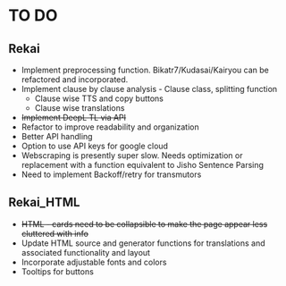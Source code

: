 
# TO DO

## Rekai

- Implement preprocessing function. Bikatr7/Kudasai/Kairyou can be refactored and incorporated. 
- Implement clause by clause analysis - Clause class, splitting function
    - Clause wise TTS and copy buttons
    - Clause wise translations
- ~~Implement DeepL TL via API~~
- Refactor to improve readability and organization
- Better API handling
- Option to use API keys for google cloud
- Webscraping is presently super slow. Needs optimization or replacement with a function equivalent to Jisho Sentence Parsing
- Need to implement Backoff/retry for transmutors

## Rekai_HTML
- ~~HTML - cards need to be collapsible to make the page appear less cluttered with info~~
- Update HTML source and generator functions for translations and associated functionality and layout
- Incorporate adjustable fonts and colors
- Tooltips for buttons
